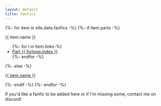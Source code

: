 ```yaml
---
layout: default
title: Fanfics
---
```

<section class="msetup mcontent">
    <div class="col fanfic-block">
        {%- for item in site.data.fanfics -%}
        {%- if item.parts -%}
        <p style="margin-bottom: 0;">{{ item.name }}</p>
        <ul>
            {%- for l in item.links-%}
            <li><a href="{{ l }}" class="ss-link">Part {{ forloop.index }}</a></li>
            {%- endfor -%}
        </ul>
        {%- else -%}
        <p><a href="{{ item.link }}" class="ss-link">{{ item.name }}</a></p>
        {%- endif -%}      
        {%- endfor -%}
        <br>
        <p>If you'd like a fanfic to be added here or if I'm missing some, contact me on discord!</p>
    </div>
</section>